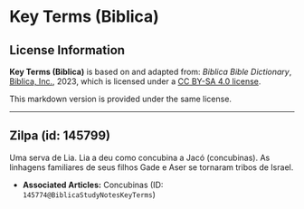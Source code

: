 # Key Terms (Biblica)

## License Information

**Key Terms (Biblica)** is based on and adapted from: _Biblica Bible Dictionary_, [Biblica, Inc.](https://www.biblica.com/), 2023, which is licensed under a [CC BY-SA 4.0 license](https://creativecommons.org/licenses/by-sa/4.0/legalcode.en).

This markdown version is provided under the same license.



--------------------------------

## Zilpa (id: 145799)

Uma serva de Lia. Lia a deu como concubina a Jacó (concubinas). As linhagens familiares de seus filhos Gade e Aser se tornaram tribos de Israel.

* **Associated Articles:** Concubinas (ID: `145774@BiblicaStudyNotesKeyTerms`)

